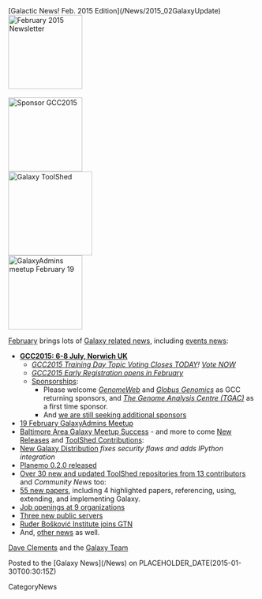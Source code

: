 <div class='newsItemHeader'>[Galactic News! Feb. 2015 Edition](/News/2015_02GalaxyUpdate)</div>

<div class='right'><div class='center'>
<a href='/GalaxyUpdates/2015_02'><img src='/Images/Logos/GalaxyUpdate200.png' alt='February 2015 Newsletter' width=150 /></a><br /><br />
<a href='/GalaxyUpdates/2015_02#gcc2015-6-8-july-norwich-uk'><img src='/Images/Logos/GCC2015LogoWide600.png' alt='Sponsor GCC2015' width="150" /></a><br />
<a href='/GalaxyUpdates/2015_02#toolshed-contributions'><img src='/Images/Logos/ToolShed.jpg' alt='Galaxy ToolShed' width=170 /></a><br />
<a href='/GalaxyUpdates/2015_02#19-february-galaxyadmins-meetup'><img src='/Images/Logos/GalaxyAdmins.png' alt='GalaxyAdmins meetup February 19' width="150" /></a></div>
</div>

[February](/GalaxyUpdates/2015_02) brings lots of [Galaxy related news](/GalaxyUpdates/2015_02), including [events news](/GalaxyUpdates/2015_02#events):
* **[GCC2015: 6-8 July, Norwich UK](/GalaxyUpdates/2015_02#gcc2015-6-8-july-norwich-uk)**
  * *[GCC2015 Training Day Topic Voting Closes TODAY](/GalaxyUpdates/2015_02#training-day-topic-voting-closes-today)! [Vote NOW](http://bit.ly/gcc2015vote)*
  * *[GCC2015 Early Registration opens in February](/GalaxyUpdates/2015_02#early-registration-opens-in-february)*
  * [Sponsorships](/GalaxyUpdates/2015_02#sponsorships):
    * Please welcome *[GenomeWeb](/GalaxyUpdates/2015_02#genomeweb)* and *[Globus Genomics](/GalaxyUpdates/2015_02#globus-genomics)* as GCC returning sponsors, and *[The Genome Analysis Centre (TGAC)](/GalaxyUpdates/2015_02#the-genome-analysis-centre-tgac)* as a first time sponsor.
    * And [we are still seeking additional sponsors](/GalaxyUpdates/2015_02#call-for-sponsors)
* [19 February GalaxyAdmins Meetup](/GalaxyUpdates/2015_02#19-february-galaxyadmins-meetup)
* [Baltimore Area Galaxy Meetup Success](/GalaxyUpdates/2015_02#january-baltimore-area-galaxy-meetup-report) - and more to come
[New Releases](/GalaxyUpdates/2015_02#new-releases) and [ToolShed Contributions](/GalaxyUpdates/2015_02#toolshed-contributions):
* [New Galaxy Distribution](/GalaxyUpdates/2015_02#galaxy-20150113-distribution) *fixes security flaws and adds IPython integration*
* [Planemo 0.2.0 released](/GalaxyUpdates/2015_02#planemo-020)
* [Over 30 new and updated ToolShed repositories from 13 contributors](/GalaxyUpdates/2015_02#toolshed-contributions)
and *Community News* too:
* [55 new papers](/GalaxyUpdates/2015_02#new-papers), including 4 highlighted papers, referencing, using, extending, and implementing Galaxy.
* [Job openings at 9 organizations](/GalaxyUpdates/2015_02#whos-hiring)
* [Three new public servers](/GalaxyUpdates/2015_02#new-public-servers)
* [Ruđer Bošković Institute joins GTN](/GalaxyUpdates/2015_02#new-gtn-member-ruđer-bošković-institute)
* And, [other news](/GalaxyUpdates/2015_02#other-news) as well.

[Dave Clements](/DaveClements) and the [Galaxy Team](/GalaxyTeam)

<div class='newsItemFooter'>Posted to the [Galaxy News](/News) on PLACEHOLDER_DATE(2015-01-30T00:30:15Z) </div>

CategoryNews
